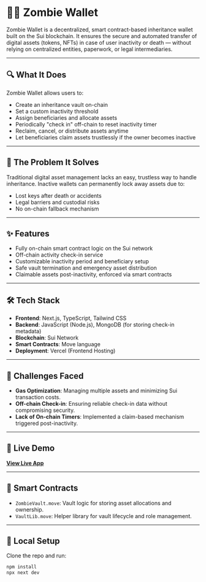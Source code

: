 # 🧟‍♂️ Zombie Wallet

Zombie Wallet is a decentralized, smart contract-based inheritance wallet built on the Sui blockchain. It ensures the secure and automated transfer of digital assets (tokens, NFTs) in case of user inactivity or death — without relying on centralized entities, paperwork, or legal intermediaries.

---

## 🔍 What It Does

Zombie Wallet allows users to:

- Create an inheritance vault on-chain
- Set a custom inactivity threshold
- Assign beneficiaries and allocate assets
- Periodically "check in" off-chain to reset inactivity timer
- Reclaim, cancel, or distribute assets anytime
- Let beneficiaries claim assets trustlessly if the owner becomes inactive

---

## 🧠 The Problem It Solves

Traditional digital asset management lacks an easy, trustless way to handle inheritance. Inactive wallets can permanently lock away assets due to:

- Lost keys after death or accidents
- Legal barriers and custodial risks
- No on-chain fallback mechanism

---

## ✨ Features

- Fully on-chain smart contract logic on the Sui network
- Off-chain activity check-in service
- Customizable inactivity period and beneficiary setup
- Safe vault termination and emergency asset distribution
- Claimable assets post-inactivity, enforced via smart contracts

---

## 🛠 Tech Stack

- **Frontend**: Next.js, TypeScript, Tailwind CSS
- **Backend**: JavaScript (Node.js), MongoDB (for storing check-in metadata)
- **Blockchain**: Sui Network
- **Smart Contracts**: Move language
- **Deployment**: Vercel (Frontend Hosting)

---

## 🚧 Challenges Faced

- **Gas Optimization**: Managing multiple assets and minimizing Sui transaction costs.
- **Off-chain Check-in**: Ensuring reliable check-in data without compromising security.
- **Lack of On-chain Timers**: Implemented a claim-based mechanism triggered post-inactivity.

---

## 🚀 Live Demo

[**View Live App**](https://zombie-wallet.vercel.app)

---

## 📄 Smart Contracts

- `ZombieVault.move`: Vault logic for storing asset allocations and ownership.
- `VaultLib.move`: Helper library for vault lifecycle and role management.

---

## 🧪 Local Setup

Clone the repo and run:

```bash
npm install
npx next dev
